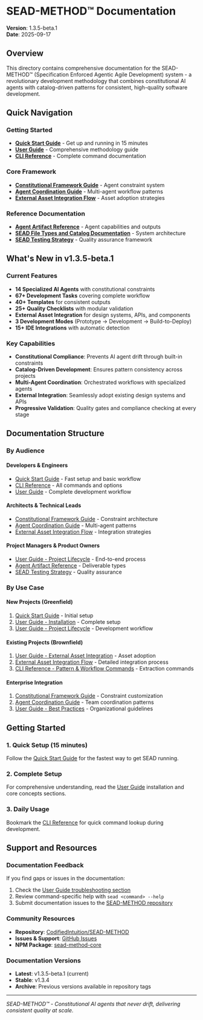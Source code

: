 # SEAD-METHOD™ Documentation

**Version**: 1.3.5-beta.1  
**Date**: 2025-09-17

## Overview

This directory contains comprehensive documentation for the SEAD-METHOD™ (Specification Enforced Agentic Agile Development) system - a revolutionary development methodology that combines constitutional AI agents with catalog-driven patterns for consistent, high-quality software development.

## Quick Navigation

### Getting Started
- **[Quick Start Guide](./QUICK-START.md)** - Get up and running in 15 minutes
- **[User Guide](./USER-GUIDE.md)** - Comprehensive methodology guide
- **[CLI Reference](./CLI-REFERENCE.md)** - Complete command documentation

### Core Framework
- **[Constitutional Framework Guide](./CONSTITUTIONAL-FRAMEWORK-GUIDE.md)** - Agent constraint system
- **[Agent Coordination Guide](./AGENT-COORDINATION-GUIDE.md)** - Multi-agent workflow patterns
- **[External Asset Integration Flow](./EXTERNAL-ASSET-INTEGRATION-FLOW.md)** - Asset adoption strategies

### Reference Documentation
- **[Agent Artifact Reference](./AGENT_ARTIFACT_REFERENCE.md)** - Agent capabilities and outputs
- **[SEAD File Types and Catalog Documentation](./SEAD-FILE-TYPES-AND-CATALOG-DOCUMENTATION.md)** - System architecture
- **[SEAD Testing Strategy](./SEAD-TESTING-STRATEGY.md)** - Quality assurance framework

## What's New in v1.3.5-beta.1

### Current Features
- **14 Specialized AI Agents** with constitutional constraints
- **67+ Development Tasks** covering complete workflow
- **40+ Templates** for consistent outputs
- **25+ Quality Checklists** with modular validation
- **External Asset Integration** for design systems, APIs, and components
- **3 Development Modes** (Prototype → Development → Build-to-Deploy)
- **15+ IDE Integrations** with automatic detection

### Key Capabilities
- **Constitutional Compliance**: Prevents AI agent drift through built-in constraints
- **Catalog-Driven Development**: Ensures pattern consistency across projects
- **Multi-Agent Coordination**: Orchestrated workflows with specialized agents
- **External Integration**: Seamlessly adopt existing design systems and APIs
- **Progressive Validation**: Quality gates and compliance checking at every stage

## Documentation Structure

### By Audience

#### **Developers & Engineers**
- [Quick Start Guide](./QUICK-START.md) - Fast setup and basic workflow
- [CLI Reference](./CLI-REFERENCE.md) - All commands and options
- [User Guide](./USER-GUIDE.md) - Complete development workflow

#### **Architects & Technical Leads**
- [Constitutional Framework Guide](./CONSTITUTIONAL-FRAMEWORK-GUIDE.md) - Constraint architecture
- [Agent Coordination Guide](./AGENT-COORDINATION-GUIDE.md) - Multi-agent patterns
- [External Asset Integration Flow](./EXTERNAL-ASSET-INTEGRATION-FLOW.md) - Integration strategies

#### **Project Managers & Product Owners**
- [User Guide - Project Lifecycle](./USER-GUIDE.md#project-lifecycle) - End-to-end process
- [Agent Artifact Reference](./AGENT_ARTIFACT_REFERENCE.md) - Deliverable types
- [SEAD Testing Strategy](./SEAD-TESTING-STRATEGY.md) - Quality assurance

### By Use Case

#### **New Projects (Greenfield)**
1. [Quick Start Guide](./QUICK-START.md) - Initial setup
2. [User Guide - Installation](./USER-GUIDE.md#installation) - Complete setup
3. [User Guide - Project Lifecycle](./USER-GUIDE.md#project-lifecycle) - Development workflow

#### **Existing Projects (Brownfield)**
1. [User Guide - External Asset Integration](./USER-GUIDE.md#external-asset-integration) - Asset adoption
2. [External Asset Integration Flow](./EXTERNAL-ASSET-INTEGRATION-FLOW.md) - Detailed integration process
3. [CLI Reference - Pattern & Workflow Commands](./CLI-REFERENCE.md#pattern--workflow-commands) - Extraction commands

#### **Enterprise Integration**
1. [Constitutional Framework Guide](./CONSTITUTIONAL-FRAMEWORK-GUIDE.md) - Constraint customization
2. [Agent Coordination Guide](./AGENT-COORDINATION-GUIDE.md) - Team coordination patterns
3. [User Guide - Best Practices](./USER-GUIDE.md#best-practices) - Organizational guidelines

## Getting Started

### 1. Quick Setup (15 minutes)
Follow the [Quick Start Guide](./QUICK-START.md) for the fastest way to get SEAD running.

### 2. Complete Setup
For comprehensive understanding, read the [User Guide](./USER-GUIDE.md) installation and core concepts sections.

### 3. Daily Usage
Bookmark the [CLI Reference](./CLI-REFERENCE.md) for quick command lookup during development.

## Support and Resources

### Documentation Feedback
If you find gaps or issues in the documentation:
1. Check the [User Guide troubleshooting section](./USER-GUIDE.md#troubleshooting)
2. Review command-specific help with `sead <command> --help`
3. Submit documentation issues to the [SEAD-METHOD repository](https://github.com/CodifiedIntuition/SEAD-METHOD/issues)

### Community Resources
- **Repository**: [CodifiedIntuition/SEAD-METHOD](https://github.com/CodifiedIntuition/SEAD-METHOD)
- **Issues & Support**: [GitHub Issues](https://github.com/CodifiedIntuition/SEAD-METHOD/issues)
- **NPM Package**: [sead-method-core](https://www.npmjs.com/package/sead-method-core)

### Documentation Versions
- **Latest**: v1.3.5-beta.1 (current)
- **Stable**: v1.3.4
- **Archive**: Previous versions available in repository tags

---

*SEAD-METHOD™ - Constitutional AI agents that never drift, delivering consistent quality at scale.*